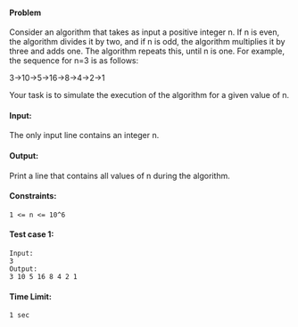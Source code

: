 #### Problem

Consider an algorithm that takes as input a positive integer n. If n is even, the algorithm divides it by two, and if n is odd, the algorithm multiplies it by three and adds one. The algorithm repeats this, until n is one. For example, the sequence for n=3 is as follows:

3→10→5→16→8→4→2→1

Your task is to simulate the execution of the algorithm for a given value of n.

#### Input:

The only input line contains an integer n. 

#### Output:

Print a line that contains all values of n during the algorithm.

#### Constraints:

	1 <= n <= 10^6

#### Test case 1:

	Input:
	3
	Output:
	3 10 5 16 8 4 2 1



#### Time Limit:
	1 sec
